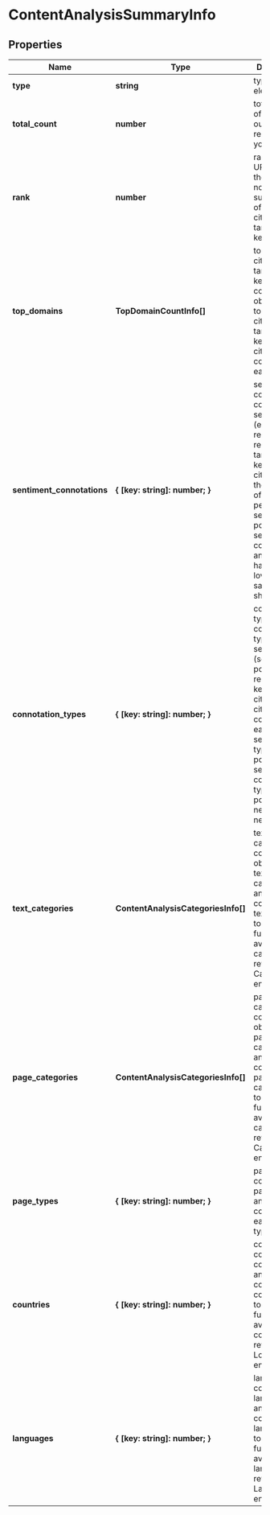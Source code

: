 # ContentAnalysisSummaryInfo

## Properties

| Name | Type | Description | Notes |
|------------ | ------------- | ------------- | -------------|
**type** | **string** | type of element |[optional]|
**total_count** | **number** | total amount of results in our database relevant to your request |[optional]|
**rank** | **number** | rank of all URLs citing the keyword<br>normalized sum of ranks of all URLs citing the target keyword |[optional]|
**top_domains** | **TopDomainCountInfo[]** | top domains citing the target keyword<br>contains objects with top domains citing the target keword and citation count per each domain |[optional]|
**sentiment_connotations** | **{ [key: string]: number; }** | sentiment connotations<br>contains sentiments (emotional reactions) related to the target keyword citation and the number of citations per each sentiment<br>possible sentiment connotations: anger, happiness, love, sadness, share, fun |[optional]|
**connotation_types** | **{ [key: string]: number; }** | connotation types<br>contains types of sentiments (sentiment polarity) related to the keyword citation and citation count per each sentiment type<br>possible sentiment connotation types: positive, negative, neutral |[optional]|
**text_categories** | **ContentAnalysisCategoriesInfo[]** | text categories<br>contains objects with text categories and citation count in each text category<br>to obtain a full list of available categories, refer to the Categories endpoint |[optional]|
**page_categories** | **ContentAnalysisCategoriesInfo[]** | page categories<br>contains objects with page categories and citation count in each page category<br>to obtain a full list of available categories, refer to the Categories endpoint |[optional]|
**page_types** | **{ [key: string]: number; }** | page types<br>contains page types and citation count per each page type |[optional]|
**countries** | **{ [key: string]: number; }** | countries<br>contains countries and citation count in each country<br>to obtain a full list of available countries, refer to the Locations endpoint |[optional]|
**languages** | **{ [key: string]: number; }** | languages<br>contains languages and citation count in each language<br>to obtain a full list of available languages, refer to the Languages endpoint |[optional]|